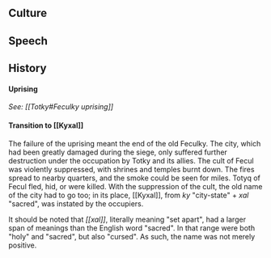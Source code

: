 ## Culture

## Speech

## History

#### Uprising
*See: [[Totky#Feculky uprising]]*


#### Transition to [[Kyxal]]
The failure of the uprising meant the end of the old Feculky. The city, which had been greatly damaged during the siege, only suffered further destruction under the occupation by Totky and its allies. The cult of Fecul was violently suppressed, with shrines and temples burnt down. The fires spread to nearby quarters, and the smoke could be seen for miles. Totyq of Fecul fled, hid, or were killed. With the suppression of the cult, the old name of the city had to go too; in its place, [[Kyxal]], from *ky* "city-state" + *xal* "sacred", was instated by the occupiers.

It should be noted that *[[xal]]*, literally meaning "set apart", had a larger span of meanings than the English word "sacred". In that range were both "holy" and "sacred", but also "cursed". As such, the name was not merely positive.